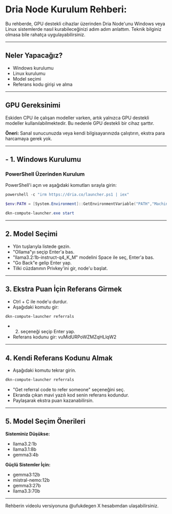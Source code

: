 # Dria Node Kurulum Rehberi:

Bu rehberde, GPU destekli cihazlar üzerinden Dria Node'unu Windows veya Linux sistemlerde nasıl kurabileceğinizi adım adım anlattım. Teknik bilginiz olmasa bile rahatça uygulayabilirsiniz.

---

## Neler Yapacağız?

* Windows kurulumu
* Linux kurulumu
* Model seçimi
* Referans kodu girişi ve alma

---

## GPU Gereksinimi

Eskiden CPU ile çalışan modeller varken, artık yalnızca GPU destekli modeller kullanılabilmektedir. Bu nedenle GPU destekli bir cihaz şarttır.

**Öneri:**
Sanal sunucunuzda veya kendi bilgisayarınızda çalıştırın, ekstra para harcamaya gerek yok.

---

## - 1. Windows Kurulumu

### PowerShell Üzerinden Kurulum

PowerShell'i açın ve aşağıdaki komutları sırayla girin:

```powershell
powershell -c "irm https://dria.co/launcher.ps1 | iex"
```
```powershell
$env:PATH = [System.Environment]::GetEnvironmentVariable("PATH","Machine") + ";" + [System.Environment]::GetEnvironmentVariable("PATH","User")
```
```powershell
dkn-compute-launcher.exe start
```

---

## 2. Model Seçimi

- Yön tuşlarıyla listede gezin.
- "Ollama"yı seçip Enter'a bas.
- "llama3.2:1b-instruct-q4_K_M" modelini Space ile seç, Enter'a bas.
- "Go Back"e gelip Enter yap.
- Tilki cüzdanının Privkey'ini gir, node'u başlat.

---

## 3. Ekstra Puan İçin Referans Girmek

- Ctrl + C ile node'u durdur.
- Aşağıdaki komutu gir:

```powershell
dkn-compute-launcher referrals
```

- 2. seçeneği seçip Enter yap.
- Referans kodunu gir: vuMidURPoWZMZqHLlqW2

---

## 4. Kendi Referans Kodunu Almak

- Aşağıdaki komutu tekrar girin.

```powershell
dkn-compute-launcher referrals
```

- "Get referral code to refer someone" seçeneğini seç.
- Ekranda çıkan mavi yazılı kod senin referans kodundur.
- Paylaşarak ekstra puan kazanabilirsin.

---

## 5. Model Seçim Önerileri

**Sisteminiz Düşükse:**

* llama3.2:1b
* llama3.1:8b
* gemma3:4b

**Güçlü Sistemler İçin:**

* gemma3:12b
* mistral-nemo:12b
* gemma3:27b
* llama3.3:70b

---

Rehberin videolu versiyonuna @ufukdegen X hesabımdan ulaşabilirsiniz.
